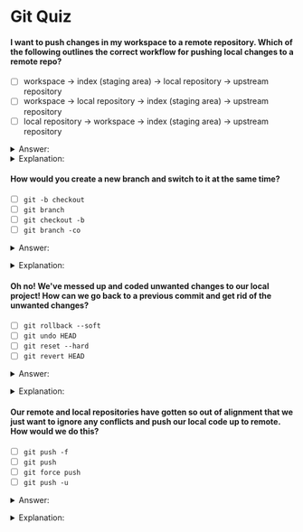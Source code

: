 # Git Quiz

#### I want to push changes in my workspace to a remote repository. Which of the following outlines the correct workflow for pushing local changes to a remote repo?</p>
- [ ] workspace -> index (staging area) -> local repository -> upstream repository</answer>
- [ ] workspace -> local repository -> index (staging area) -> upstream repository</answer>
- [ ] local repository -> workspace -> index (staging area) -> upstream repository</answer>
    
<details><summary>Answer:</summary>workspace -> index (staging area) -> local repository -> upstream repository</details>
<details><summary>Explanation:</summary>

We make changes to our local workspace, then we need to stage the changes so that they can be commited to our local repository (the hidden .git directory in our workspace) and then we can push them to the upstream remote repository.</details>

#### How would you create a new branch and switch to it at the same time?</p>
- [ ] `git -b checkout`</answer>
- [ ] `git branch`</answer>
- [ ] `git checkout -b`</answer>
- [ ] `git branch -co`</answer>

<details><summary>Answer:</summary>

`git checkout -b`</details>
<details><summary>Explanation:</summary>

`git checkout -b` will do both for us! Instead of having to run `git branch <branch-name>` and then `git checkout <branch-name>`</details>

#### Oh no! We've messed up and coded unwanted changes to our local project! How can we go back to a previous commit and get rid of the unwanted changes?</p>
- [ ] `git rollback --soft`</answer>
- [ ] `git undo HEAD`</answer>
- [ ] `git reset --hard`</answer>
- [ ] `git revert HEAD`</answer>

<details><summary>Answer:</summary>

`git reset --hard`</details>
<details><summary>Explanation:</summary>

`git reset --hard` will will wipe out all tracked changes back to the most recent commit.</details>

#### Our remote and local repositories have gotten so out of alignment that we just want to ignore any conflicts and push our local code up to remote. How would we do this?</p>
- [ ] `git push -f`</answer>
- [ ] `git push`</answer>
- [ ] `git force push`</answer>
- [ ] `git push -u`</answer>
<details><summary>Answer:</summary>

`git push -f`</answer></details>
<details><summary>Explanation:</summary>

The `-f` flag is short for `--force` which overrides any conflicts our local repo has with the remote repo.</details>